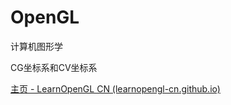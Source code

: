 # OpenGL

计算机图形学

CG坐标系和CV坐标系

[主页 - LearnOpenGL CN (learnopengl-cn.github.io)](https://learnopengl-cn.github.io/)
